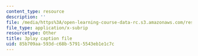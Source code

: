 ```yaml
---
content_type: resource
description: ''
file: /media/https%3A/open-learning-course-data-rc.s3.amazonaws.com/res-18-006-calculus-revisited-single-variable-calculus-fall-2010/85b709aa593dc68b57915543eb1e1c7c_mKMzFKgBluM.srt
file_type: application/x-subrip
resourcetype: Other
title: 3play caption file
uid: 85b709aa-593d-c68b-5791-5543eb1e1c7c
---
```


